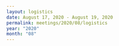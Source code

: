 ```yaml
---
layout: logistics
date: August 17, 2020 - August 19, 2020
permalink: meetings/2020/08/logistics
year: "2020"
month: "08"
---
```


